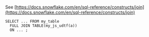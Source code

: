 See [https://docs.snowflake.com/en/sql-reference/constructs/join](https://docs.snowflake.com/en/sql-reference/constructs/join)
```
SELECT ... FROM my_table
  FULL JOIN TABLE(my_js_udtf(a))
  ON ... ;
```
